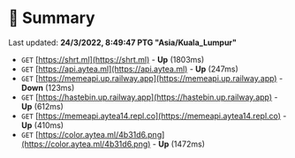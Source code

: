 # 📖 Summary
Last updated: **24/3/2022, 8:49:47 PTG "Asia/Kuala_Lumpur"**

- `GET` [https://shrt.ml](https://shrt.ml) - **Up** (1803ms)
- `GET` [https://api.aytea.ml](https://api.aytea.ml) - **Up** (247ms)
- `GET` [https://memeapi.up.railway.app](https://memeapi.up.railway.app) - **Down** (123ms)
- `GET` [https://hastebin.up.railway.app](https://hastebin.up.railway.app) - **Up** (612ms)
- `GET` [https://memeapi.aytea14.repl.co](https://memeapi.aytea14.repl.co) - **Up** (410ms)
- `GET` [https://color.aytea.ml/4b31d6.png](https://color.aytea.ml/4b31d6.png) - **Up** (1472ms)
